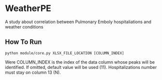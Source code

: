 # WeatherPE
A study about correlation between Pulmonary Emboly hospitaliations and weather conditions

## How To Run

```
python module/core.py XLSX_FILE_LOCATION [COLUMN_INDEX]
```

Were COLUMN_INDEX is the index of the data column whose peaks will be identified. If omitted, default value will be used (11).
Hospitalizations number must stay on column 13 (N).
